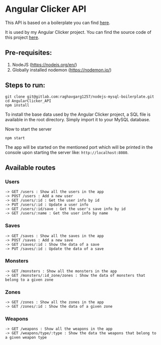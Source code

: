 # Angular Clicker API

This API is based on a boilerplate you can find [here](https://github.com/raghavgarg1257/nodejs-mysql-boilerplate).

It is used by my Angular Clicker project. You can find the source code of this project [here](https://github.com/demarbre1u/AngularClicker).

## Pre-requisites:
1. NodeJS (https://nodejs.org/en/)
2. Globally installed nodemon (https://nodemon.io/)


## Steps to run:
```
git clone git@gitlab.com:raghavgarg1257/nodejs-mysql-boilerplate.git
cd AngularClicker_API
npm install
```
To install the base data used by the Angular Clicker project, a SQL file is available in the root directory. Simply import it to your MySQL database.

Now to start the server
```
npm start
```
The app will be started on the mentioned port which will be printed in the console upon starting the server like: `http://localhost:8080`.


## Available routes

### Users
```
-> GET /users : Show all the users in the app
-> POST /users : Add a new user
-> GET /users/:id : Get the user info by id
-> PUT /users/:id : Update a user info
-> GET /users/:id/save : Get the user's save info by id
-> GET /users/:name : Get the user info by name
```
### Saves
```
-> GET /saves : Show all the saves in the app
-> POST /saves : Add a new save
-> GET /saves/:id : Show the data of a save 
-> PUT /saves/:id : Update the data of a save
```
### Monsters
```
-> GET /monsters : Show all the monsters in the app
-> GET /monsters/:id_zone/zones : Show the data of monsters that belong to a given zone 
```
### Zones
```
-> GET /zones : Show all the zones in the app
-> GET /zones/:id : Show the data of a given zone
```
### Weapons
```
-> GET /weapons : Show all the weapons in the app
-> GET /weapons/type/:type : Show the data the weapons that belong to a given weapon type
```
